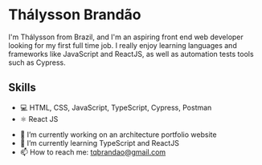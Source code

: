# Thálysson Brandão

I'm Thálysson from Brazil, and I'm an aspiring front end web developer looking for my first full time job. I really enjoy learning languages and frameworks like JavaScript and ReactJS, as well as automation tests tools such as Cypress.

## Skills
* 💻 HTML, CSS, JavaScript, TypeScript, Cypress, Postman
* ⚛ React JS

- 🔭 I’m currently working on an architecture portfolio website
- 🌱 I’m currently learning TypeScript and ReactJS
- 📫 How to reach me: tqbrandao@gmail.com

